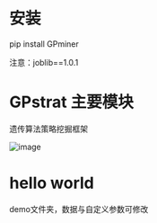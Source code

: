 # 安装
pip install GPminer

注意：joblib==1.0.1

# GPstrat 主要模块
遗传算法策略挖掘框架

![image](https://github.com/user-attachments/assets/1eaa5124-3c13-4cdb-ac80-6d6cd683b0f7)


# hello world
demo文件夹，数据与自定义参数可修改



